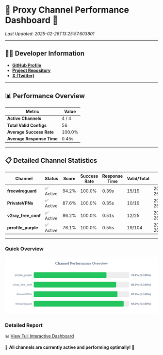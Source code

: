# 🌟 Proxy Channel Performance Dashboard 🌟

_Last Updated: 2025-02-26T13:25:57.603801_

---

## 👩‍💻 Developer Information

- **[GitHub Profile](https://github.com/4n0nymou3)**  
- **[Project Repository](https://github.com/4n0nymou3/multi-proxy-config-fetcher)**  
- **[X (Twitter)](https://x.com/4n0nymou3)**  

---

## 📊 Performance Overview

| Metric                | Value       |
|-----------------------|-------------|
| **Active Channels**   | 4 / 4       |
| **Total Valid Configs** | 56          |
| **Average Success Rate** | 100.0%      |
| **Average Response Time** | 0.45s       |

---

## 📋 Detailed Channel Statistics

| Channel          | Status     | Score  | Success Rate | Response Time | Valid/Total | Last Success               |
|------------------|------------|--------|--------------|---------------|-------------|----------------------------|
| **freewireguard**  | ✅ Active  | 94.2%  | 100.0% | 0.39s         | 15/19       | 2025-02-26T13:25:57.602105 |
| **PrivateVPNs**  | ✅ Active  | 87.6%  | 100.0% | 0.35s         | 10/19       | 2025-02-26T13:25:57.187204 |
| **v2ray_free_conf**  | ✅ Active  | 86.2%  | 100.0% | 0.51s         | 12/25       | 2025-02-26T13:25:56.807856 |
| **prrofile_purple**  | ✅ Active  | 76.1%  | 100.0% | 0.55s         | 19/104       | 2025-02-26T13:25:56.269841 |

---

### Quick Overview
<div align="center">
  <a href="https://raw.githubusercontent.com/nullluser/NullRepo/refs/heads/main/assets/channel_stats_chart.svg">
    <img src="https://raw.githubusercontent.com/nullluser/NullRepo/refs/heads/main/assets/channel_stats_chart.svg" alt="Source Performance Statistics" width="800">
  </a>
</div>

### Detailed Report
📊 [View Full Interactive Dashboard](https://htmlpreview.github.io/?https://github.com/nullluser/NullRepo/blob/main/assets/performance_report.html)

🎉 **All channels are currently active and performing optimally!** 🎉
